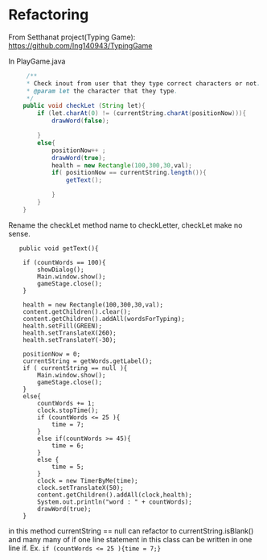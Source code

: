 # Refactoring

From Setthanat project(Typing Game): https://github.com/Ing140943/TypingGame

In PlayGame.java

```java
     /**
     * Check inout from user that they type correct characters or not.
     * @param let the character that they type.
     */
    public void checkLet (String let){
        if (let.charAt(0) != (currentString.charAt(positionNow))){
            drawWord(false);

        }
        else{
            positionNow++ ;
            drawWord(true);
            health = new Rectangle(100,300,30,val);
            if( positionNow == currentString.length()){
                getText();

            }
        }
    }
```


Rename the checkLet method name to checkLetter, checkLet make no sense.

       public void getText(){

        if (countWords == 100){
            showDialog();
            Main.window.show();
            gameStage.close();
        }

        health = new Rectangle(100,300,30,val);
        content.getChildren().clear();
        content.getChildren().addAll(wordsForTyping);
        health.setFill(GREEN);
        health.setTranslateX(260);
        health.setTranslateY(-30);

        positionNow = 0;
        currentString = getWords.getLabel();
        if ( currentString == null ){
            Main.window.show();
            gameStage.close();
        }
        else{
            countWords += 1;
            clock.stopTime();
            if (countWords <= 25 ){
                time = 7;
            }
            else if(countWords >= 45){
                time = 6;
            }
            else {
                time = 5;
            }
            clock = new TimerByMe(time);
            clock.setTranslateX(50);
            content.getChildren().addAll(clock,health);
            System.out.println("word : " + countWords);
            drawWord(true);
        }

 
    
in this method currentString == null can refactor to currentString.isBlank() 
and many many of if one line statement in this class can be written in one line if.
Ex. ```if (countWords <= 25 ){time = 7;}```
    
 
    


